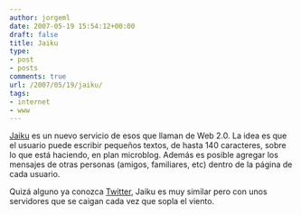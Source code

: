 ```yaml
---
author: jorgeml
date: 2007-05-19 15:54:12+00:00
draft: false
title: Jaiku
type: 
- post
- posts
comments: true
url: /2007/05/19/jaiku/
tags:
- internet
- www
---
```


[Jaiku](http://www.jaiku.com) es un nuevo servicio de esos que llaman de Web 2.0. La idea es que el usuario puede escribir pequeños textos, de hasta 140 caracteres, sobre lo que está haciendo, en plan microblog. Además es posible agregar los mensajes de otras personas (amigos, familiares, etc) dentro de la página de cada usuario.

Quizá alguno ya conozca [Twitter](http://www.twitter.com), Jaiku es muy similar pero con unos servidores que se caigan cada vez que sopla el viento.
